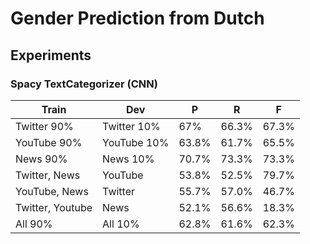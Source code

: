 # Gender Prediction from Dutch

## Experiments
### Spacy TextCategorizer (CNN)

| Train            | Dev         | P     | R     | F     |
|------------------|-------------|-------|-------|-------|
| Twitter 90%      | Twitter 10% | 67%   | 66.3% | 67.3% |
| YouTube 90%      | YouTube 10% | 63.8% | 61.7% | 65.5% |
| News 90%         | News 10%    | 70.7% | 73.3% | 73.3% |
| Twitter, News    | YouTube     | 53.8% | 52.5% | 79.7% |
| YouTube, News    | Twitter     | 55.7% | 57.0% | 46.7% |
| Twitter, Youtube | News        | 52.1% | 56.6% | 18.3% |
| All 90%          | All 10%     | 62.8% | 61.6% | 62.3% |